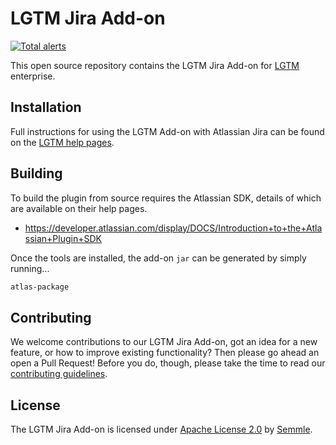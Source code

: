 # LGTM Jira Add-on
[![Total alerts](https://img.shields.io/lgtm/alerts/g/Semmle/lgtm-jira-addon.svg?logo=lgtm&logoWidth=18)](https://lgtm.com/projects/g/Semmle/lgtm-jira-addon/alerts/)

This open source repository contains the LGTM Jira Add-on for [LGTM](https://lgtm.com) enterprise.

## Installation

Full instructions for using the LGTM Add-on with Atlassian Jira can be found on the [LGTM help pages](https://help.semmle.com/lgtm-enterprise/admin/help/adding-issue-trackers.html). 


## Building

To build the plugin from source requires the Atlassian SDK, details of which are available on their help pages.

- https://developer.atlassian.com/display/DOCS/Introduction+to+the+Atlassian+Plugin+SDK

Once the tools are installed, the add-on `jar` can be generated by simply running...
```bash
atlas-package
```

## Contributing

We welcome contributions to our LGTM Jira Add-on, got an idea for a new feature, or how to improve existing functionality? Then please go ahead an open a Pull Request! Before you do, though, please take the time to read our [contributing guidelines](CONTRIBUTING.md).

## License

The LGTM Jira Add-on is licensed under [Apache License 2.0](LICENSE) by [Semmle](https://semmle.com).


